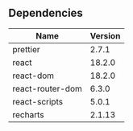 ## Dependencies

| Name             | Version |
| ---------------- | ------- |
| prettier         | 2.7.1   |
| react            | 18.2.0  |
| react-dom        | 18.2.0  |
| react-router-dom | 6.3.0   |
| react-scripts    | 5.0.1   |
| recharts         | 2.1.13  |
